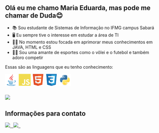 ## Olá eu me chamo Maria Eduarda, mas pode me chamar de Duda😊
* 📚 Sou estudante de Sistemas de Informação no IFMG campus Sabará
* 🖥️ Eu sempre tive o interesse em estudar a área de TI
* 👩‍💻 No momento estou focada em aprimorar meus conhecimentos em JAVA, HTML e CSS
* 🏃‍♀️ Sou uma amante de esportes como o vôlei e o futebol e também adoro competir
<p>Essas são as linguagens que eu tenho conhecimento:</p>
<div style="display: inline_block">
  <img align="center" alt="Java" height="40" width="40" src="https://raw.githubusercontent.com/devicons/devicon/master/icons/java/java-original.svg">
  <img align="center" alt="Js" height="40" width="40" src="https://raw.githubusercontent.com/devicons/devicon/master/icons/javascript/javascript-plain.svg">
  <img align="center" alt="HTML" height="40" width="40" src="https://raw.githubusercontent.com/devicons/devicon/master/icons/html5/html5-original.svg">
  <img align="center" alt="CSS" height="40" width="40" src="https://raw.githubusercontent.com/devicons/devicon/master/icons/css3/css3-original.svg">
  <img align="center" alt="Rafa-PY" height="40" width="40" src="https://raw.githubusercontent.com/devicons/devicon/master/icons/python/python-original.svg">
</div>

##
<div>
  <a href="https://github.com/DudaMatiasS"></a>
  <img height="180em" src="https://github-readme-stats.vercel.app/api?username=DudaMatiaS&show_icons=true&theme=tokyonight">
  <!--<img height="120em" src="https://github-readme-stats.vercel.app/api/top-langs/?username=DudaMatiaS&hide_progress=true&theme=tokyonight"> -->
</div>

## Informações para contato
<div>
  <a href="mailto:membsimoess@gmail.com" target="_blank" ><code><img src="https://img.shields.io/badge/Gmail-D14836?style=for-the-badge&logo=gmail&logoColor=white" target="_blank"></code> </a>
  <a href="https://www.linkedin.com/in/mariaeduardamatiass" target="_blank" > <code> <img src="https://img.shields.io/badge/LinkedIn-0077B5?style=for-the-badge&logo=linkedin&logoColor=white" target="_blank"> </code></a>
</div>
